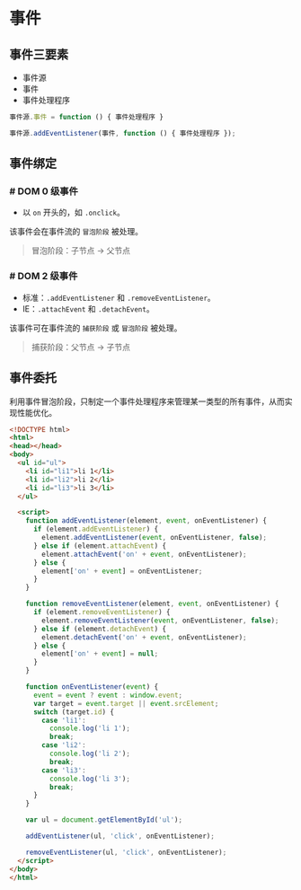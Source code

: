 # 事件

## 事件三要素
- 事件源
- 事件
- 事件处理程序

```javascript
事件源.事件 = function () { 事件处理程序 }
```

```javascript
事件源.addEventListener(事件, function () { 事件处理程序 });
```

## 事件绑定
### # DOM 0 级事件
- 以 `on` 开头的，如 `.onclick`。

该事件会在事件流的 `冒泡阶段` 被处理。

> 冒泡阶段：子节点 -> 父节点

### # DOM 2 级事件
- 标准：`.addEventListener` 和 `.removeEventListener`。  
- IE：`.attachEvent` 和 `.detachEvent`。

该事件可在事件流的 `捕获阶段` 或 `冒泡阶段` 被处理。

> 捕获阶段：父节点 -> 子节点

## 事件委托
利用事件冒泡阶段，只制定一个事件处理程序来管理某一类型的所有事件，从而实现性能优化。

```html
<!DOCTYPE html>
<html>
<head></head>
<body>
  <ul id="ul">
    <li id="li1">li 1</li>
    <li id="li2">li 2</li>
    <li id="li3">li 3</li>
  </ul>

  <script>
    function addEventListener(element, event, onEventListener) {
      if (element.addEventListener) {
        element.addEventListener(event, onEventListener, false);
      } else if (element.attachEvent) {
        element.attachEvent('on' + event, onEventListener);
      } else {
        element['on' + event] = onEventListener;
      }
    }

    function removeEventListener(element, event, onEventListener) {
      if (element.removeEventListener) {
        element.removeEventListener(event, onEventListener, false);
      } else if (element.detachEvent) {
        element.detachEvent('on' + event, onEventListener);
      } else {
        element['on' + event] = null;
      }
    }

    function onEventListener(event) {
      event = event ? event : window.event;
      var target = event.target || event.srcElement;
      switch (target.id) {
        case 'li1':
          console.log('li 1');
          break;
        case 'li2':
          console.log('li 2');
          break;
        case 'li3':
          console.log('li 3');
          break;
      }
    }

    var ul = document.getElementById('ul');

    addEventListener(ul, 'click', onEventListener);

    removeEventListener(ul, 'click', onEventListener);
  </script>
</body>
</html>
```


